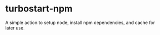 # turbostart-npm

A simple action to setup node, install npm dependencies, and cache for later use.
